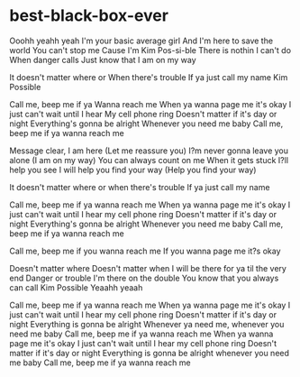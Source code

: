 # best-black-box-ever
Ooohh yeahh yeah
I'm your basic average girl
And I'm here to save the world
You can't stop me
Cause I'm Kim Pos-si-ble
There is nothin I can't do
When danger calls
Just know that I am on my way

It doesn't matter where or
When there's trouble
If ya just call my name
Kim Possible

Call me, beep me if ya
Wanna reach me
When ya wanna page me it's okay
I just can't wait until I hear
My cell phone ring
Doesn't matter if it's day or night
Everything's gonna be alright
Whenever you need me baby
Call me, beep me if ya
wanna reach me

Message clear, I am here
(Let me reassure you)
I?m never gonna leave you alone
(I am on my way)
You can always count on me
When it gets stuck I?ll help you see
I will help you find your way
(Help you find your way)

It doesn't matter where or
when there's trouble
If ya just call my name

Call me, beep me if ya
wanna reach me
When ya wanna page me it's okay
I just can't wait until I hear
my cell phone ring
Doesn't matter if it's day or night
Everything's gonna be alright
Whenever you need me baby
Call me, beep me if ya
wanna reach me

Call me, beep me if you
wanna reach me
If you wanna page me it?s okay

Doesn't matter where
Doesn't matter when
I will be there for ya til the very end
Danger or trouble
I'm there on the double
You know that you always can call
Kim Possible
Yeaahh yeaah

Call me, beep me if ya
wanna reach me
When ya wanna page me it's okay
I just can't wait until I hear
my cell phone ring
Doesn't matter if it's day or night
Everything is gonna be alright
Whenever ya need me,
whenever you need me baby
Call me, beep me if ya
wanna reach me
When ya wanna page me it's okay
I just can't wait until I hear
my cell phone ring
Doesn't matter if it's day or night
Everything is gonna be alright
whenever you need me baby
Call me, beep me if ya
wanna reach me
